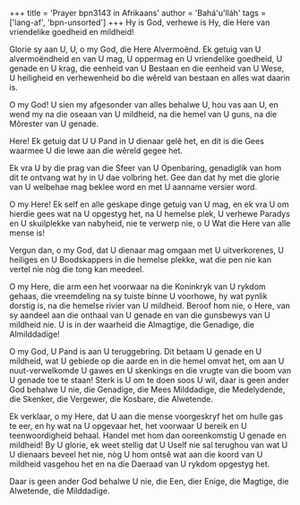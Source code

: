 +++
title = 'Prayer bpn3143 in Afrikaans'
author = 'Bahá'u'lláh'
tags = ['lang-af', 'bpn-unsorted']
+++
Hy is God, verhewe is Hy, die Here van vriendelike goedheid en mildheid!

Glorie sy aan U, U, o my God, die Here Alvermoënd. Ek getuig van U alvermoëndheid en van U mag, U oppermag en U vriendelike goedheid, U genade en U krag, die eenheid van U Bestaan en die eenheid van U Wese, U heiligheid en verhewenheid bo die wêreld van bestaan en alles wat daarin is.

O my God! U sien my afgesonder van alles behalwe U, hou vas aan U, en wend my na die oseaan van U mildheid, na die hemel van U guns, na die Môrester van U genade.

Here! Ek getuig dat U U Pand in U dienaar gelê het, en dit is die Gees waarmee U die lewe aan die wêreld gegee het.

Ek vra U by die prag van die Sfeer van U Openbaring, genadiglik van hom dit te ontvang wat hy in U dae volbring het. Gee dan dat hy met die glorie van U welbehae mag beklee word en met U aanname versier word.

O my Here! Ek self en alle geskape dinge getuig van U mag, en ek vra U om hierdie gees wat na U opgestyg het, na U hemelse plek, U verhewe Paradys en U skuilplekke van nabyheid, nie te verwerp nie, o U Wat die Here van alle mense is!

Vergun dan, o my God, dat U dienaar mag omgaan met U uitverkorenes, U heiliges en U Boodskappers in die hemelse plekke, wat die pen nie kan vertel nie nòg die tong kan meedeel.

O my Here, die arm een het voorwaar na die Koninkryk van U rykdom gehaas, die vreemdeling na sy tuiste binne U voorhowe, hy wat pynlik dorstig is, na die hemelse rivier van U mildheid. Beroof hom nie, o Here, van sy aandeel aan die onthaal van U genade en van die gunsbewys van U mildheid nie. U is in der waarheid die Almagtige, die Genadige, die Almilddadige!

O my God, U Pand is aan U teruggebring. Dit betaam U genade en U mildheid, wat U gebiede op die aarde en in die hemel omvat het, om aan U nuut-verwelkomde U gawes en U skenkings en die vrugte van die boom van U genade toe te staan! Sterk is U om te doen soos U wil, daar is geen ander God behalwe U nie, die Genadige, die Mees Milddadige, die Medelydende, die Skenker, die Vergewer, die Kosbare, die Alwetende.

Ek verklaar, o my Here, dat U aan die mense voorgeskryf het om hulle gas te eer, en hy wat na U opgevaar het, het voorwaar U bereik en U teenwoordigheid behaal. Handel met hom dan ooreenkomstig U genade en mildheid! By U glorie, ek weet stellig dat U Uself nie sal terughou van wat U U dienaars beveel het nie, nòg U hom ontsê wat aan die koord van U mildheid vasgehou het en na die Daeraad van U rykdom opgestyg het.

Daar is geen ander God behalwe U nie, die Een, dier Enige, die Magtige, die Alwetende, die Milddadige.
